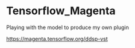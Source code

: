 # Tensorflow_Magenta

Playing with the model to produce my own plugin 

https://magenta.tensorflow.org/ddsp-vst
